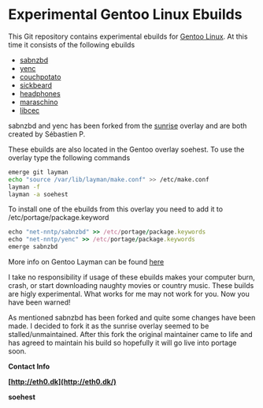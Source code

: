 # Experimental Gentoo Linux Ebuilds #

This Git repository contains experimental ebuilds for [Gentoo Linux](http://www.gentoo.org/). At this time it consists of the following ebuilds

- [sabnzbd](http://sabnzbd.org/)
- [yenc](http://www.golug.it/yenc.html)
- [couchpotato](http://couchpota.to/)
- [sickbeard](http://sickbeard.com/)
- [headphones](https://github.com/rembo10/headphones)
- [maraschino](https://github.com/mrkipling/maraschino.git)
- [libcec](http://libcec.pulse-eight.com/)

sabnzbd and yenc has been forked from the [sunrise](http://overlays.gentoo.org/proj/sunrise) overlay and are both created by Sébastien P.

These ebuilds are also located in the Gentoo overlay soehest. To use the overlay type the following commands

```bash
emerge git layman
echo "source /var/lib/layman/make.conf" >> /etc/make.conf
layman -f
layman -a soehest
```

To install one of the ebuilds from this overlay you need to add it to /etc/portage/package.keyword  

```ruby
echo "net-nntp/sabnzbd" >> /etc/portage/package.keywords
echo "net-nntp/yenc" >> /etc/portage/package.keywords
emerge sabnzbd
```

More info on Gentoo Layman can be found [here](http://www.gentoo.org/proj/en/overlays/userguide.xml)

I take no responsibility if usage of these ebuilds makes your computer burn, crash, or start downloading naughty movies or country music. These builds are higly experimental. What works for me may not work for you. Now you have been warned!

As mentioned sabnzbd has been forked and quite some changes have been made. I decided to fork it as the sunrise overlay seemed to be stalled/unmaintained. After this fork the original maintainer came to life and has agreed to maintain his build so hopefully it will go live into portage soon.

**Contact Info**

**[http://eth0.dk](http://eth0.dk/)**

**soehest**
